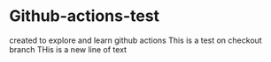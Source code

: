 # Github-actions-test

created to explore and learn github actions
This is a test on checkout branch
THis is a new line of text
